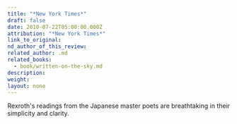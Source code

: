 ```yaml
---
title: "*New York Times*"
draft: false
date: 2010-07-22T05:00:00.000Z
attribution: "*New York Times*"
link_to_original:
nd_author_of_this_review:
related_author: .md
related_books:
  - book/written-on-the-sky.md
description:
weight:
layout: none
---
```

Rexroth's readings from the Japanese master poets are breathtaking in their simplicity and clarity.

